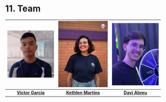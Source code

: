 # 11. Team

| [![Victor Garcia](../img/victor.jpg)](https://www.linkedin.com/in/victor-garcia-dos-santos/) | [![Kethlen Martins](../img/keth.jpg)](https://www.linkedin.com/in/kethlenmartins/) | [![Davi Abreu](../img/davi.jpg)](https://www.linkedin.com/in/davi-abreu-da-silveira/) |
| :---------------------------------------------------------------------------------------: | :--------------------------------------------------------------------------------: | :--------------------------------------------------------------------------------: |
|         [**Victor Garcia**](https://www.linkedin.com/in/victor-garcia-dos-santos/)        |         [**Kethlen Martins**](https://www.linkedin.com/in/kethlenmartins/)         |        [**Davi Abreu**](https://www.linkedin.com/in/davi-abreu-da-silveira/)       | 